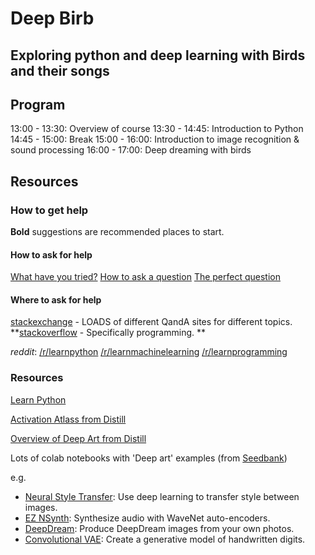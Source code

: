 # Deep Birb
## Exploring python and deep learning with Birds and their songs


## Program

13:00 - 13:30: Overview of course
13:30 - 14:45: Introduction to Python
14:45 - 15:00: Break
15:00 - 16:00: Introduction to image recognition & sound processing
16:00 - 17:00: Deep dreaming with birds

## Resources

### How to get help

**Bold** suggestions are recommended places to start. 

#### How to ask for help
[What have you tried?](https://mattgemmell.com/what-have-you-tried/)
[How to ask a question](https://en.wikipedia.org/wiki/Wikipedia:Reference_desk/How_to_ask_a_software_question)
[The perfect question](https://blogs.msmvps.com/jonskeet/2010/08/29/writing-the-perfect-question/)

#### Where to ask for help
[stackexchange](https://stackexchange.com/sites) - LOADS of different QandA sites for different topics. 
**[stackoverflow](https://stackoverflow.com/questions) - Specifically programming. **

*reddit*:
[/r/learnpython](https://www.reddit.com/r/learnpython)
[/r/learnmachinelearning](https://www.reddit.com/r/learnmachinelearning/)
[/r/learnprogramming](https://www.reddit.com/r/learnprogramming/)


### Resources
[Learn Python](https://www.oreilly.com/ideas/10-top-python-resources-on-oreillys-online-learning-platform)

[Activation Atlass from Distill](https://distill.pub/2019/activation-atlas/)

[Overview of Deep Art from Distill](https://distill.pub/2018/differentiable-parameterizations/)

Lots of colab notebooks with 'Deep art' examples (from [Seedbank](https://research.google.com/seedbank/))

e.g.

- [Neural Style Transfer](https://research.google.com/seedbank/seed/neural_style_transfer_with_tfkeras): Use deep learning to transfer style between images.
- [EZ NSynth](https://research.google.com/seedbank/seed/ez_nsynth): Synthesize audio with WaveNet auto-encoders.
- [DeepDream](https://research.google.com/seedbank/seed/deepdream): Produce DeepDream images from your own photos.
- [Convolutional VAE](https://research.google.com/seedbank/seed/convolutional_vae): Create a generative model of handwritten digits.




